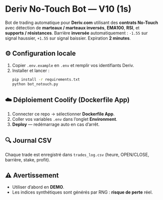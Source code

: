 # Deriv No-Touch Bot — V10 (1s)

Bot de trading automatique pour **Deriv.com** utilisant des **contrats No-Touch** avec détection de **marteaux / marteaux inversés**, **EMA100**, **RSI**, et **supports / résistances**. Barrière **inversée** automatiquement : `-1.55` sur signal haussier, `+1.55` sur signal baissier. Expiration **2 minutes**.

## ⚙️ Configuration locale
1. Copier `.env.example` en `.env` et remplir vos identifiants Deriv.
2. Installer et lancer :
   ```bash
   pip install -r requirements.txt
   python bot_notouch.py
   ```

## ☁️ Déploiement Coolify (Dockerfile App)
1. Connecter ce repo → sélectionner **Dockerfile App**.
2. Coller vos variables `.env` dans l’onglet **Environment**.
3. **Deploy** — redémarrage auto en cas d’arrêt.

## 🔍 Journal CSV
Chaque trade est enregistré dans `trades_log.csv` (heure, OPEN/CLOSE, barrière, stake, profit).

## ⚠️ Avertissement
- Utiliser d’abord en **DEMO**.
- Les indices synthétiques sont générés par RNG : **risque de perte** réel.
